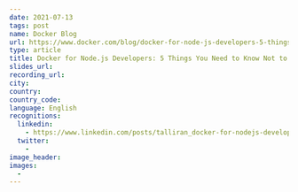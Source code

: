 ```yaml
---
date: 2021-07-13
tags: post
name: Docker Blog
url: https://www.docker.com/blog/docker-for-node-js-developers-5-things-you-need-to-know-not-to-fail-your-security/
type: article
title: Docker for Node.js Developers: 5 Things You Need to Know Not to Fail Your Security
slides_url:
recording_url:
city:
country:
country_code:
language: English
recognitions:
  linkedin:
    - https://www.linkedin.com/posts/talliran_docker-for-nodejs-developers-5-things-you-activity-6825711358126891008-hg6o
  twitter:
    - 
image_header: 
images:
  - 
---
```

